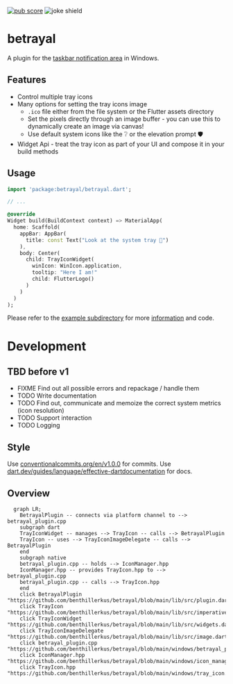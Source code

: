 [![pub score](https://github.com/benthillerkus/betrayal/actions/workflows/score.yml/badge.svg?branch=main)](https://github.com/benthillerkus/betrayal/actions/workflows/score.yml)
![joke shield[^1]](https://img.shields.io/badge/supports-windows%202000*-blue)

# betrayal

A plugin for the [taskbar notification area](https://devblogs.microsoft.com/oldnewthing/20030910-00/?p=42583#:~:text=Summary%3A%20It%20is%20never%20correct%20to%20refer%20to%20the%20notification%20area%20as%20the%20tray.%20It%20has%20always%20been%20called%20the%20%E2%80%9Cnotification%20area%E2%80%9D.) in Windows.

## Features

- Control multiple tray icons
- Many options for setting the tray icons image
  - `.ico` file either from the file system or the Flutter assets directory
  - Set the pixels directly through an image buffer - you can use this to dynamically create an image via canvas!
  - Use default system icons like the ❔ or the elevation prompt 🛡️
- Widget Api - treat the tray icon as part of your UI and compose it in your build methods

## Usage
```dart
import 'package:betrayal/betrayal.dart';

// ...

@override
Widget build(BuildContext context) => MaterialApp(
  home: Scaffold(
    appBar: AppBar(
      title: const Text("Look at the system tray 👀")
    ),
    body: Center(
      child: TrayIconWidget(
        winIcon: WinIcon.application,
        tooltip: "Here I am!"
        child: FlutterLogo()
      )
    )
  )
);
```

Please refer to the [example subdirectory](example) for more [information](example/README.md) and code.

# Development
## TBD before v1

- FIXME Find out all possible errors and repackage / handle them
- TODO Write documentation
- TODO Find out, communicate and memoize the correct system metrics (icon resolution)
- TODO Support interaction
- TODO Logging

## Style

Use [conventionalcommits.org/en/v1.0.0](https://www.conventionalcommits.org/en/v1.0.0/) for commits.
Use [dart.dev/guides/language/effective-dartdocumentation](https://dart.dev/guides/language/effective-dart/documentation) for docs.

## Overview

```mermaid
  graph LR;
    BetrayalPlugin -- connects via platform channel to --> betrayal_plugin.cpp
    subgraph dart
    TrayIconWidget -- manages --> TrayIcon -- calls --> BetrayalPlugin
    TrayIcon -- uses --> TrayIconImageDelegate -- calls --> BetrayalPlugin
    end
    subgraph native
    betrayal_plugin.cpp -- holds --> IconManager.hpp
    IconManager.hpp -- provides TrayIcon.hpp to --> betrayal_plugin.cpp
    betrayal_plugin.cpp -- calls --> TrayIcon.hpp
    end
    click BetrayalPlugin "https://github.com/benthillerkus/betrayal/blob/main/lib/src/plugin.dart"
    click TrayIcon "https://github.com/benthillerkus/betrayal/blob/main/lib/src/imperative.dart"
    click TrayIconWidget "https://github.com/benthillerkus/betrayal/blob/main/lib/src/widgets.dart"
    click TrayIconImageDelegate "https://github.com/benthillerkus/betrayal/blob/main/lib/src/image.dart"
    click betrayal_plugin.cpp "https://github.com/benthillerkus/betrayal/blob/main/windows/betrayal_plugin.cpp"
    click IconManager.hpp "https://github.com/benthillerkus/betrayal/blob/main/windows/icon_manager.hpp"
    click TrayIcon.hpp "https://github.com/benthillerkus/betrayal/blob/main/windows/tray_icon.hpp"
```

[^1]: This is a lie. Flutter does not support Windows 2000. Betrayal.
